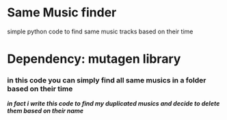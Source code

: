 # Same Music finder
simple python code to find same music tracks based on their time
# Dependency: mutagen library
### in this code you can simply find all same musics in a folder based on their time
  ***in fact i write this code to find my duplicated musics and decide to delete them based on their name*** 
